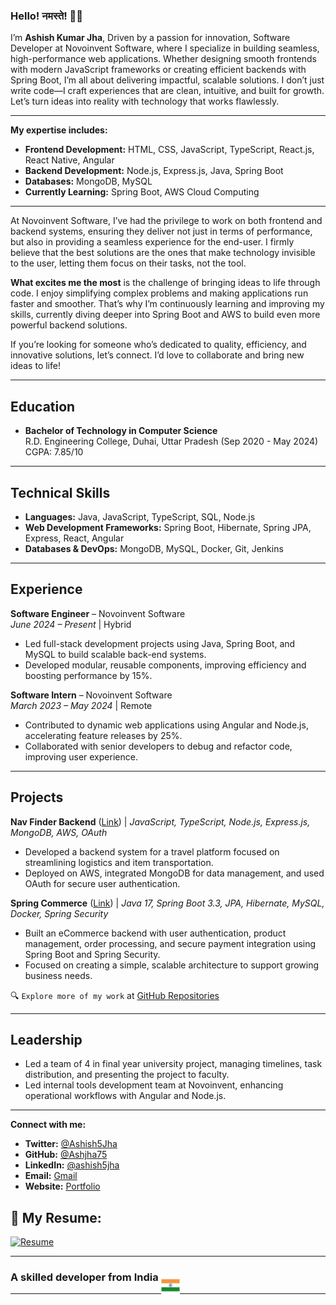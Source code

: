### Hello! नमस्ते! 👋🙏

I’m **Ashish Kumar Jha**, Driven by a passion for innovation,  Software Developer at Novoinvent Software, where I specialize in building seamless, high-performance web applications. Whether designing smooth frontends with modern JavaScript frameworks or creating efficient backends with Spring Boot, I’m all about delivering impactful, scalable solutions. I don’t just write code—I craft experiences that are clean, intuitive, and built for growth. Let’s turn ideas into reality with technology that works flawlessly.

---

**My expertise includes:**

- **Frontend Development:** HTML, CSS, JavaScript, TypeScript, React.js, React Native, Angular
- **Backend Development:** Node.js, Express.js, Java, Spring Boot
- **Databases:** MongoDB, MySQL
- **Currently Learning:** Spring Boot, AWS Cloud Computing

---

At Novoinvent Software, I’ve had the privilege to work on both frontend and backend systems, ensuring they deliver not just in terms of performance, but also in providing a seamless experience for the end-user. I firmly believe that the best solutions are the ones that make technology invisible to the user, letting them focus on their tasks, not the tool.

**What excites me the most** is the challenge of bringing ideas to life through code. I enjoy simplifying complex problems and making applications run faster and smoother. That’s why I’m continuously learning and improving my skills, currently diving deeper into Spring Boot and AWS to build even more powerful backend solutions.

If you’re looking for someone who’s dedicated to quality, efficiency, and innovative solutions, let’s connect. I’d love to collaborate and bring new ideas to life!

---

## Education

- **Bachelor of Technology in Computer Science**  
  R.D. Engineering College, Duhai, Uttar Pradesh (Sep 2020 - May 2024)  
  CGPA: 7.85/10

---

## Technical Skills

- **Languages:** Java, JavaScript, TypeScript, SQL, Node.js
- **Web Development Frameworks:** Spring Boot, Hibernate, Spring JPA, Express, React, Angular
- **Databases & DevOps:** MongoDB, MySQL, Docker, Git, Jenkins

---

## Experience

**Software Engineer** – Novoinvent Software  
*June 2024 – Present* | Hybrid
- Led full-stack development projects using Java, Spring Boot, and MySQL to build scalable back-end systems.
- Developed modular, reusable components, improving efficiency and boosting performance by 15%.

**Software Intern** – Novoinvent Software  
*March 2023 – May 2024* | Remote
- Contributed to dynamic web applications using Angular and Node.js, accelerating feature releases by 25%.
- Collaborated with senior developers to debug and refactor code, improving user experience.

---

## Projects

**Nav Finder Backend**  ([Link](https://github.com/RDGems/Nav-Finder-Backend)) |
*JavaScript, TypeScript, Node.js, Express.js, MongoDB, AWS, OAuth*
- Developed a backend system for a travel platform focused on streamlining logistics and item transportation.
- Deployed on AWS, integrated MongoDB for data management, and used OAuth for secure user authentication.

**Spring Commerce**  ([Link](https://github.com/Ashjha75/spring-commerce)) |
*Java 17, Spring Boot 3.3, JPA, Hibernate, MySQL, Docker, Spring Security*
- Built an eCommerce backend with user authentication, product management, order processing, and secure payment integration using Spring Boot and Spring Security.
- Focused on creating a simple, scalable architecture to support growing business needs.


🔍 `Explore more of my work` at [GitHub Repositories](https://github.com/Ashjha75?tab=repositories)

---

## Leadership

- Led a team of 4 in final year university project, managing timelines, task distribution, and presenting the project to faculty.
- Led internal tools development team at Novoinvent, enhancing operational workflows with Angular and Node.js.

---

**Connect with me:**

- **Twitter:** [@Ashish5Jha](https://x.com/Ashish5Jha)
- **GitHub:** [@Ashjha75](https://github.com/Ashjha75)
- **LinkedIn:** [@ashish5jha](https://www.linkedin.com/in/ashish5jha)
- **Email:** [Gmail](mailto:network.ashishjha@gmail.com)
- **Website:** [Portfolio](https://ashish5jha.github.io/portfolio)

## 📄 **My Resume:**
[![Resume](https://img.shields.io/badge/View-Resume-blue?style=for-the-badge&logo=readme)](https://ashish5jha.github.io/portfolio/assets/resume.pdf)

---

### A skilled developer from India <img src="https://raw.githubusercontent.com/Ashjha75/Ashjha75/main/assets/flag.png" alt="Indian Flag" width="30" style="margin-bottom:-22px" />


---
